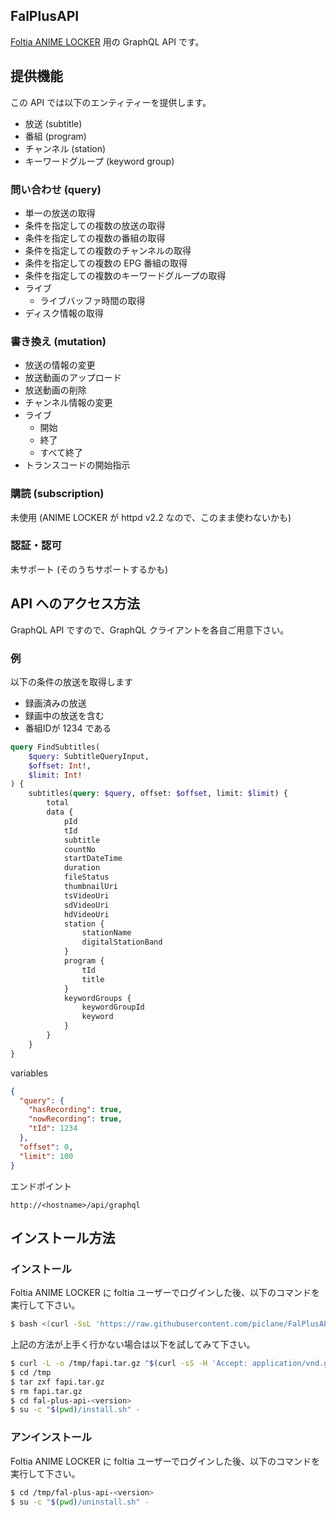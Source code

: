 FalPlusAPI
----
[Foltia ANIME LOCKER](https://foltia.com/ANILOC/) 用の GraphQL API です。

## 提供機能

この API では以下のエンティティーを提供します。

- 放送 (subtitle)
- 番組 (program)
- チャンネル (station)
- キーワードグループ (keyword group)

### 問い合わせ (query)

- 単一の放送の取得
- 条件を指定しての複数の放送の取得
- 条件を指定しての複数の番組の取得
- 条件を指定しての複数のチャンネルの取得
- 条件を指定しての複数の EPG 番組の取得
- 条件を指定しての複数のキーワードグループの取得
- ライブ
  - ライブバッファ時間の取得 
- ディスク情報の取得

### 書き換え (mutation)

- 放送の情報の変更
- 放送動画のアップロード
- 放送動画の削除
- チャンネル情報の変更
- ライブ
  - 開始
  - 終了
  - すべて終了
- トランスコードの開始指示

### 購読 (subscription)

未使用 (ANIME LOCKER が httpd v2.2 なので、このまま使わないかも)

### 認証・認可

未サポート (そのうちサポートするかも)

## API へのアクセス方法

GraphQL API ですので、GraphQL クライアントを各自ご用意下さい。

### 例

以下の条件の放送を取得します
- 録画済みの放送
- 録画中の放送を含む
- 番組IDが 1234 である

```graphql
query FindSubtitles(
    $query: SubtitleQueryInput,
    $offset: Int!,
    $limit: Int!
) {
    subtitles(query: $query, offset: $offset, limit: $limit) {
        total
        data {
            pId
            tId
            subtitle
            countNo
            startDateTime
            duration
            fileStatus
            thumbnailUri
            tsVideoUri
            sdVideoUri
            hdVideoUri
            station {
                stationName
                digitalStationBand
            }
            program {
                tId
                title
            }
            keywordGroups {
                keywordGroupId
                keyword
            }
        }
    }
}
```

variables
```json
{
  "query": {
    "hasRecording": true,
    "nowRecording": true,
    "tId": 1234
  },
  "offset": 0,
  "limit": 100
}
```

エンドポイント
```
http://<hostname>/api/graphql
```

## インストール方法

### インストール

Foltia ANIME LOCKER に foltia ユーザーでログインした後、以下のコマンドを実行して下さい。
```bash
$ bash <(curl -SsL 'https://raw.githubusercontent.com/piclane/FalPlusAPI/develop/easy_install.sh')
```

上記の方法が上手く行かない場合は以下を試してみて下さい。
```bash
$ curl -L -o /tmp/fapi.tar.gz "$(curl -sS -H 'Accept: application/vnd.github.v3+json' 'https://api.github.com/repos/piclane/FalPlusAPI/releases/latest' | grep '"browser_download_url"' | sed -E -e 's/^.*"(https:[^"]+)"$/\1/')"
$ cd /tmp
$ tar zxf fapi.tar.gz
$ rm fapi.tar.gz
$ cd fal-plus-api-<version>
$ su -c "$(pwd)/install.sh" -
```

### アンインストール

Foltia ANIME LOCKER に foltia ユーザーでログインした後、以下のコマンドを実行して下さい。
```bash
$ cd /tmp/fal-plus-api-<version>
$ su -c "$(pwd)/uninstall.sh" -
```

